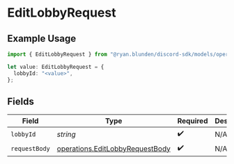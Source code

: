 # EditLobbyRequest

## Example Usage

```typescript
import { EditLobbyRequest } from "@ryan.blunden/discord-sdk/models/operations";

let value: EditLobbyRequest = {
  lobbyId: "<value>",
};
```

## Fields

| Field                                                                              | Type                                                                               | Required                                                                           | Description                                                                        |
| ---------------------------------------------------------------------------------- | ---------------------------------------------------------------------------------- | ---------------------------------------------------------------------------------- | ---------------------------------------------------------------------------------- |
| `lobbyId`                                                                          | *string*                                                                           | :heavy_check_mark:                                                                 | N/A                                                                                |
| `requestBody`                                                                      | [operations.EditLobbyRequestBody](../../models/operations/editlobbyrequestbody.md) | :heavy_check_mark:                                                                 | N/A                                                                                |